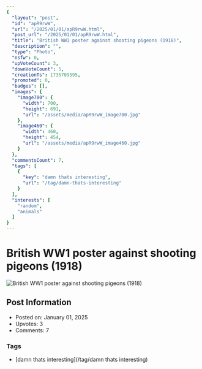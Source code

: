 ```yaml
---
{
  "layout": "post",
  "id": "apR9rwW",
  "url": "/2025/01/01/apR9rwW.html",
  "post_url": "/2025/01/01/apR9rwW.html",
  "title": "British WW1 poster against shooting pigeons (1918)",
  "description": "",
  "type": "Photo",
  "nsfw": 0,
  "upVoteCount": 3,
  "downVoteCount": 5,
  "creationTs": 1735709595,
  "promoted": 0,
  "badges": [],
  "images": {
    "image700": {
      "width": 700,
      "height": 691,
      "url": "/assets/media/apR9rwW_image700.jpg"
    },
    "image460": {
      "width": 460,
      "height": 454,
      "url": "/assets/media/apR9rwW_image460.jpg"
    }
  },
  "commentsCount": 7,
  "tags": [
    {
      "key": "damn thats interesting",
      "url": "/tag/damn-thats-interesting"
    }
  ],
  "interests": [
    "random",
    "animals"
  ]
}
---
```


# British WW1 poster against shooting pigeons (1918)

![British WW1 poster against shooting pigeons (1918)](/assets/media/apR9rwW_image700.jpg)

## Post Information

- Posted on: January 01, 2025
- Upvotes: 3
- Comments: 7

### Tags

- [damn thats interesting](/tag/damn thats interesting)

